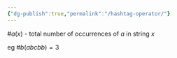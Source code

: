 ```yaml
---
{"dg-publish":true,"permalink":"/hashtag-operator/"}
---
```


$\#a(x)$ - total number of occurrences of $a$ in string $x$


eg
$\#b(abcbb) = 3$
